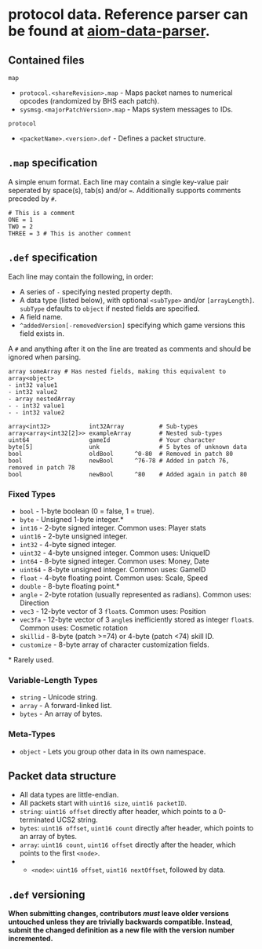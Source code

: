 # protocol data. Reference parser can be found at [aiom-data-parser](https://github.com/aion-proxy/aion-data-parser).

## Contained files
`map`
* `protocol.<shareRevision>.map` - Maps packet names to numerical opcodes (randomized by BHS each patch).
* `sysmsg.<majorPatchVersion>.map` - Maps system messages to IDs.

`protocol`
* `<packetName>.<version>.def` - Defines a packet structure.

## `.map` specification
A simple enum format. Each line may contain a single key-value pair seperated by space(s), tab(s) and/or `=`. Additionally supports comments preceded by `#`.
```
# This is a comment
ONE = 1
TWO = 2
THREE = 3 # This is another comment
```

## `.def` specification
Each line may contain the following, in order:
* A series of `-` specifying nested property depth.
* A data type (listed below), with optional `<subType>` and/or `[arrayLength]`. `subType` defaults to `object` if nested fields are specified.
* A field name.
* `^addedVersion[-removedVersion]` specifying which game versions this field exists in.

A `#` and anything after it on the line are treated as comments and should be ignored when parsing.
```
array someArray # Has nested fields, making this equivalent to array<object>
- int32 value1
- int32 value2
- array nestedArray
- - int32 value1
- - int32 value2

array<int32>           int32Array          # Sub-types
array<array<int32[2]>> exampleArray        # Nested sub-types
uint64                 gameId              # Your character
byte[5]                unk                 # 5 bytes of unknown data
bool                   oldBool      ^0-80  # Removed in patch 80
bool                   newBool      ^76-78 # Added in patch 76, removed in patch 78
bool                   newBool      ^80    # Added again in patch 80
```

### Fixed Types
* `bool` - 1-byte boolean (0 = false, 1 = true).
* `byte` - Unsigned 1-byte integer.*
* `int16` - 2-byte signed integer. Common uses: Player stats
* `uint16` - 2-byte unsigned integer.
* `int32` - 4-byte signed integer.
* `uint32` - 4-byte unsigned integer. Common uses: UniqueID
* `int64` - 8-byte signed integer. Common uses: Money, Date
* `uint64` - 8-byte unsigned integer. Common uses: GameID
* `float` - 4-byte floating point. Common uses: Scale, Speed
* `double` - 8-byte floating point.*
* `angle` - 2-byte rotation (usually represented as radians). Common uses: Direction
* `vec3` - 12-byte vector of 3 `float`s. Common uses: Position
* `vec3fa` - 12-byte vector of 3 `angle`s inefficiently stored as integer `float`s. Common uses: Cosmetic rotation
* `skillid` - 8-byte (patch >=74) or 4-byte (patch <74) skill ID.
* `customize` - 8-byte array of character customization fields.

\* Rarely used.

### Variable-Length Types
* `string` - Unicode string.
* `array` - A forward-linked list.
* `bytes` - An array of bytes.

### Meta-Types
* `object` - Lets you group other data in its own namespace.

## Packet data structure
* All data types are little-endian.
* All packets start with `uint16 size`, `uint16 packetID`.
* `string`: `uint16 offset` directly after header, which points to a 0-terminated UCS2 string.
* `bytes`: `uint16 offset`, `uint16 count` directly after header, which points to an array of bytes.
* `array`: `uint16 count`, `uint16 offset` directly after the header, which points to the first `<node>`.
* * `<node>`: `uint16 offset`, `uint16 nextOffset`, followed by data.

## `.def` versioning
**When submitting changes, contributors _must_ leave older versions untouched unless they are trivially backwards compatible. Instead, submit the changed definition as a new file with the version number incremented.**
